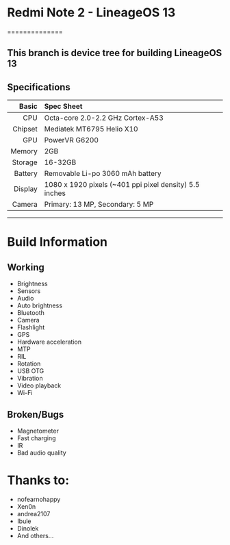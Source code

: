 # Redmi Note 2 -  LineageOS 13
==============

This branch is device tree for building LineageOS 13
---

## Specifications


Basic   | Spec Sheet
-------:|:-------------------------
CPU     | Octa-core 2.0-2.2 GHz Cortex-A53
Chipset | Mediatek MT6795 Helio X10
GPU     | PowerVR G6200
Memory  | 2GB 
Storage | 16-32GB
Battery | Removable Li-po 3060 mAh battery
Display | 1080 x 1920 pixels (~401 ppi pixel density) 5.5 inches
Camera  | Primary: 13 MP, Secondary: 5 MP

---


# Build Information

## Working
 * Brightness
 * Sensors
 * Audio
 * Auto brightness
 * Bluetooth
 * Camera
 * Flashlight
 * GPS
 * Hardware acceleration
 * MTP
 * RIL
 * Rotation
 * USB OTG
 * Vibration
 * Video playback
 * Wi-Fi
 
## Broken/Bugs
 * Magnetometer
 * Fast charging
 * IR
 * Bad audio quality
 
# Thanks to:
 
 * nofearnohappy
 * Xen0n
 * andrea2107
 * Ibule 
 * Dinolek
 * And others...
